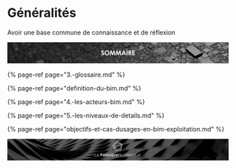 # Généralités

Avoir une base commune de connaissance et de réflexion

![](../.gitbook/assets/sommaire.png)

{% page-ref page="3.-glossaire.md" %}

{% page-ref page="definition-du-bim.md" %}

{% page-ref page="4.-les-acteurs-bim.md" %}

{% page-ref page="5.-les-niveaux-de-details.md" %}

{% page-ref page="objectifs-et-cas-dusages-en-bim-exploitation.md" %}

![](../.gitbook/assets/wallpaper_fnum_black.jpg)

